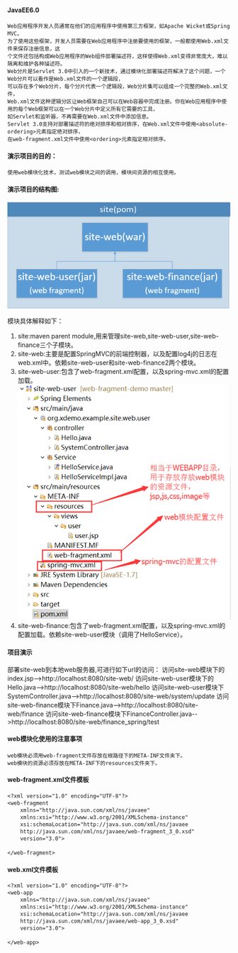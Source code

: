 #### JavaEE6.0
	Web应用程序开发人员通常在他们的应用程序中使用第三方框架，如Apache Wicket或Spring MVC。
	为了使用这些框架，开发人员需要在Web应用程序中注册要使用的框架，一般都使用Web.xml文件来保存注册信息，这
	个文件还包括构成Web应用程序的Web组件部署描述符，这样使得Web.xml变得非常庞大，难以隔离和维护各种描述符。
	Web分片是Servlet 3.0中引入的一个新技术，通过模块化部署描述符解决了这个问题，一个Web分片可以看作是Web.xml文件的一个逻辑段，
	可以存在多个Web分片，每个分片代表一个逻辑段，Web分片集可以组成一个完整的Web.xml文件，
	Web.xml文件这种逻辑分区让Web框架自己可以在Web容器中完成注册。你在Web应用程序中使用的每个Web框架可以在一个Web分片中定义所有它需要的工具，
	如Servlet和监听器，不再需要在Web.xml文件中添加信息。
	Servlet 3.0支持对部署描述符的绝对排序和相对排序，在Web.xml文件中使用<absolute-ordering>元素指定绝对排序，
	在web-fragment.xml文件中使用<ordering>元素指定相对排序。

#### 演示项目的目的：

	使用web模块化技术，测试web模块之间的调用，模块间资源的相互使用。

#### 演示项目的结构图:

![image](./images/site.png)
	
模块具体解释如下：	

1. site:maven parent module,用来管理site-web,site-web-user,site-web-finance三个子模块。
2. site-web:主要是配置SpringMVC的前端控制器，以及配置log4j的日志在web.xml中。依赖site-web-user和site-web-finance2两个模块。
3. site-web-user:包含了web-fragment.xml配置，以及spring-mvc.xml的配置加载。
![image](./images/site-web-user.png)
4. site-web-finance:包含了web-fragment.xml配置，以及spring-mvc.xml的配置加载。依赖site-web-user模块（调用了HelloService）。

#### 项目演示

部署site-web到本地web服务器,可进行如下url的访问：
访问site-web模块下的index.jsp-->http://localhost:8080/site-web/
访问site-web-user模块下的Hello.java-->http://localhost:8080/site-web/hello
访问site-web-user模块下SystemController.java-->http://localhost:8080/site-web/system/update
访问site-web-finance模块下Finance.java-->http://localhost:8080/site-web/finance
访问site-web-finance模块下FinanceController.java-->http://localhost:8080/site-web/finance_spring/test

#### web模块化使用的注意事项

	web模块必须用web-fragment文件存放在根路径下的META-INF文件夹下。
	web模块的资源必须存放在META-INF下的resources文件夹下。

#### web-fragment.xml文件模板
```
<?xml version="1.0" encoding="UTF-8"?>
<web-fragment 
	xmlns="http://java.sun.com/xml/ns/javaee"  
    xmlns:xsi="http://www.w3.org/2001/XMLSchema-instance"  
    xsi:schemaLocation="http://java.sun.com/xml/ns/javaee 
    http://java.sun.com/xml/ns/javaee/web-fragment_3_0.xsd" 
    version="3.0">  
   
</web-fragment> 

```
#### web.xml文件模板
```
<?xml version="1.0" encoding="UTF-8"?>
<web-app  
	xmlns="http://java.sun.com/xml/ns/javaee" 
	xmlns:xsi="http://www.w3.org/2001/XMLSchema-instance" 
	xsi:schemaLocation="http://java.sun.com/xml/ns/javaee                       
	http://java.sun.com/xml/ns/javaee/web-app_3_0.xsd"
	version="3.0">

</web-app>

```

